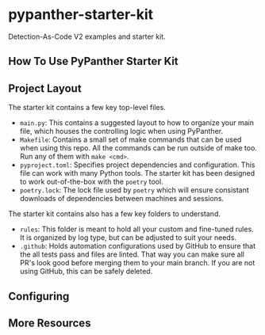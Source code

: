 # pypanther-starter-kit

Detection-As-Code V2 examples and starter kit.

## How To Use PyPanther Starter Kit

## Project Layout

The starter kit contains a few key top-level files.

* `main.py`: This contains a suggested layout to how to organize your main file, which houses the controlling logic when using PyPanther.
* `Makefile`: Contains a small set of make commands that can be used when using this repo. All the commands can be run outside of make too. Run any of them with `make <cmd>`.
* `pyproject.toml`: Specifies project dependencies and configuration. This file can work with many Python tools. The starter kit has been designed to work out-of-the-box with the `poetry` tool.
* `poetry.lock`: The lock file used by `poetry` which will ensure consistant downloads of dependencies between machines and sessions.

The starter kit contains also has a few key folders to understand.

* `rules`: This folder is meant to hold all your custom and fine-tuned rules. It is organized by log type, but can be adjusted to suit your needs.
* `.github`: Holds automation configurations used by GitHub to ensure that the all tests pass and files are linted. That way you can make sure all PR's look good before merging them to your main branch. If you are not using GitHub, this can be safely deleted.

## Configuring

## More Resources
